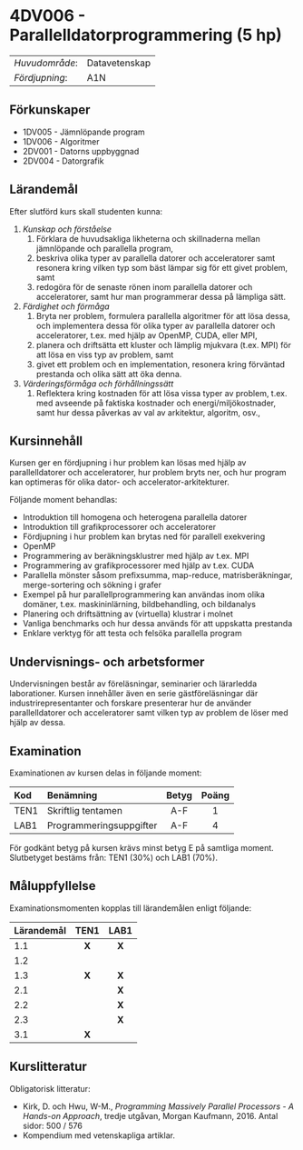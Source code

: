 # 4DV006 -  Parallelldatorprogrammering (5 hp)

|     |     |
| --- | --- | 
| *Huvudområde*: | Datavetenskap | 
| *Fördjupning*: | A1N | 

## Förkunskaper

- 1DV005 - Jämnlöpande program
- 1DV006 - Algoritmer
- 2DV001 - Datorns uppbyggnad
- 2DV004 - Datorgrafik

## Lärandemål

Efter slutförd kurs skall studenten kunna:

1. *Kunskap och förståelse*
    1. Förklara de huvudsakliga likheterna och skillnaderna mellan jämnlöpande och parallella program, 
    2. beskriva olika typer av parallella datorer och acceleratorer samt resonera kring vilken typ som bäst lämpar sig för ett givet problem, samt
    3. redogöra för de senaste rönen inom parallella datorer och acceleratorer, samt hur man programmerar dessa på lämpliga sätt.
2. *Färdighet och förmåga*
    1. Bryta ner problem, formulera parallella algoritmer för att lösa dessa, och implementera dessa för olika typer av parallella datorer och acceleratorer, t.ex. med hjälp av OpenMP, CUDA, eller MPI, 
    2. planera och driftsätta ett kluster och lämplig mjukvara (t.ex. MPI) för att lösa en viss typ av problem, samt
    3. givet ett problem och en implementation, resonera kring förväntad prestanda och olika sätt att öka denna.
3. *Värderingsförmåga och förhållningssätt*
    1. Reflektera kring kostnaden för att lösa vissa typer av problem, t.ex. med avseende på faktiska kostnader och energi/miljökostnader, samt hur dessa påverkas av val av arkitektur, algoritm, osv.,

## Kursinnehåll

Kursen ger en fördjupning i hur problem kan lösas med hjälp av parallelldatorer och acceleratorer, hur problem bryts ner, och hur program kan optimeras för olika dator- och accelerator-arkitekturer. 

Följande moment behandlas:

- Introduktion till homogena och heterogena parallella datorer
- Introduktion till grafikprocessorer och acceleratorer
- Fördjupning i hur problem kan brytas ned för parallell exekvering
- OpenMP
- Programmering av beräkningsklustrer med hjälp av t.ex. MPI
- Programmering av grafikprocessorer med hjälp av t.ex. CUDA
- Parallella mönster såsom prefixsumma, map-reduce, matrisberäkningar, merge-sortering och sökning i grafer
- Exempel på hur parallellprogrammering kan användas inom olika domäner, t.ex. maskininlärning, bildbehandling, och bildanalys
- Planering och driftsättning av (virtuella) klustrar i molnet
- Vanliga benchmarks och hur dessa används för att uppskatta prestanda
- Enklare verktyg för att testa och felsöka parallella program

## Undervisnings- och arbetsformer

Undervisningen består av föreläsningar, seminarier och lärarledda laborationer. Kursen innehåller även en serie gästföreläsningar där industrirepresentanter och forskare presenterar hur de använder parallelldatorer och acceleratorer samt vilken typ av problem de löser med hjälp av dessa.

## Examination

Examinationen av kursen delas in följande moment:

| Kod  | Benämning             | Betyg | Poäng |  
| :--- | :-------------------- | :---: | :---: |  
| TEN1 | Skriftlig tentamen    | A-F   | 1     |  
| LAB1 | Programmeringsuppgifter | A-F   | 4     |  

För godkänt betyg på kursen krävs minst betyg E på samtliga moment. Slutbetyget bestäms från: TEN1 (30%) och LAB1 (70%).

## Måluppfyllelse

Examinationsmomenten kopplas till lärandemålen enligt följande:

| Lärandemål | TEN1  | LAB1  |
| :--------- | :---: | :---: |
| 1.1        | **X** | **X** |
| 1.2        |       |       |
| 1.3        | **X** | **X** |
| 2.1        |       | **X** |
| 2.2        |       | **X** |
| 2.3        |       | **X** |
| 3.1        | **X** |       |

## Kurslitteratur

Obligatorisk litteratur:

- Kirk, D. och Hwu, W-M., *Programming Massively Parallel Processors - A Hands-on Approach*, tredje utgåvan, Morgan Kaufmann, 2016. Antal sidor: 500 / 576
- Kompendium med vetenskapliga artiklar.